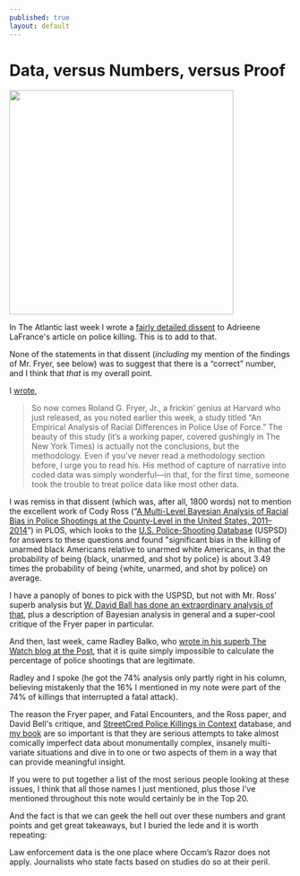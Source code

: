 ```yaml
---
published: true
layout: default
---
```

<h1>Data, versus Numbers, versus Proof</h1>
<p><img class="left" width="400px" src="https://jimsulecki.files.wordpress.com/2013/03/favim-com-26303.jpg?w=400&h=253&crop=1" /></p>

<p>In The Atlantic last week I wrote a <a href="http://www.theatlantic.com/notes/2016/07/death-by-police-contd/491216/" target="_blank">fairly detailed dissent</a> to Adrieene LaFrance's article on police killing. This is to add to that.</p>

<p>None of the statements in that dissent (<em>including</em> my mention of the findings of Mr. Fryer, see below) was to suggest that there is a “correct” number, and I think that <em>that</em> is my overall point.</p> 

<p>I <a href="http://www.theatlantic.com/notes/2016/07/death-by-police-contd/491216/" target="_blank">wrote</a>,</p>

<blockquote>So now comes Roland G. Fryer, Jr., a frickin’ genius at Harvard who just released, as you noted earlier this week, a study titled “An Empirical Analysis of Racial Differences in Police Use of Force.” The beauty of this study (it’s a working paper, covered gushingly in The New York Times) is actually not the conclusions, but the methodology. Even if you’ve never read a methodology section before, I urge you to read his. His method of capture of narrative into coded data was simply wonderful—in that, for the first time, someone took the trouble to treat police data like most other data.</blockquote>

<p>I was remiss in that dissent (which was, after all, 1800 words) not to mention the excellent work of Cody Ross (“<a href="http://journals.plos.org/plosone/article?id=10.1371%2Fjournal.pone.0141854" target="_blank">A Multi-Level Bayesian Analysis of Racial Bias in Police Shootings at the County-Level in the United States, 2011–2014</a>”) in PLOS, which looks to the <a href="https://us-police-shootings-database.silk.co/" target="_blank">U.S. Police-Shooting Database</a> (USPSD) for answers to these questions and found "significant bias in the killing of unarmed black Americans relative to unarmed white Americans, in that the probability of being {black, unarmed, and shot by police} is about 3.49 times the probability of being {white, unarmed, and shot by police} on average.</p> 

<p>I have a panoply of bones to pick with the USPSD, but not with Mr. Ross' superb analysis but <a href="http://www.samefacts.com/2016/07/crime-incarceration/bayes-race-and-police-killing/" target="_blank">W. David Ball has done an extraordinary analysis of that</a>, plus a description of Bayesian analysis in general and a super-cool critique of the Fryer paper in particular.

And then, last week, came Radley Balko, who <a href="https://www.washingtonpost.com/news/the-watch/wp/2016/07/14/why-its-impossible-to-calculate-the-percentage-of-police-shootings-that-are-legitimate/" target="_blank">wrote in his superb The Watch blog at the Post</a>, that it is quite simply impossible to calculate the percentage of police shootings that are legitimate.</p>

<p>Radley and I spoke (he got the 74% analysis only partly right in his column, believing mistakenly that the 16% I mentioned in my note were part of the 74% of killings that interrupted a fatal attack).</p>


<p>The reason the Fryer paper, and Fatal Encounters, and the Ross paper, and David Bell's critique, and <a href="https://github.com/StreetCredSoftware/PKIC" target="_blank">StreetCred Police Killings in Context</a> database, and <a href="http://amzn.to/1q0pkXx" target="_blank">my book</a> are so important is that they are serious attempts to take almost comically imperfect data about monumentally complex, insanely multi-variate situations and dive in to one or two aspects of them in a way that can provide meaningful insight. </p>

<p>If you were to put together a list of the most serious people looking at these issues, I think that all those names I just mentioned, plus those I've mentioned throughout this note would certainly be in the Top 20. </p>

<p>And the fact is that we can geek the hell out over these numbers and grant points and get great takeaways, but I buried the lede and it is worth repeating:</p>

<p>Law enforcement data is the one place where Occam’s Razor does not apply. Journalists who state facts based on studies do so at their peril.</p> 